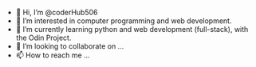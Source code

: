 - 👋 Hi, I’m @coderHub506
- 👀 I’m interested in computer programming and web development.
- 🌱 I’m currently learning python and web development (full-stack), with the Odin Project. 
- 💞️ I’m looking to collaborate on ...
- 📫 How to reach me ...

<!---
coderHub506/coderHub506 is a ✨ special ✨ repository because its `README.md` (this file) appears on your GitHub profile.
You can click the Preview link to take a look at your changes.
--->
